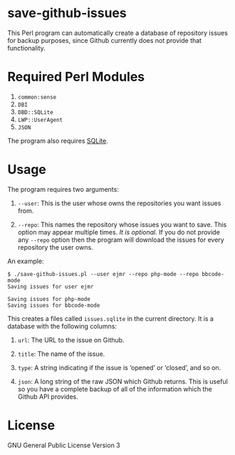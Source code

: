 # save-github-issues

This Perl program can automatically create a database of repository
issues for backup purposes, since Github currently does not provide
that functionality.



# Required Perl Modules

1. `common:sense`
2. `DBI`
3. `DBD::SQLite`
4. `LWP::UserAgent`
5. `JSON`

The program also requires [SQLite](http://sqlite.org).



# Usage

The program requires two arguments:

1. `--user`: This is the user whose owns the repositories you want
issues from.

2. `--repo`: This names the repository whose issues you want to save.
This option may appear multiple times.  *It is optional.*  If you do
not provide any `--repo` option then the program will download the
issues for every repository the user owns.

An example:

    $ ./save-github-issues.pl --user ejmr --repo php-mode --repo bbcode-mode
    Saving issues for user ejmr

    Saving issues for php-mode
    Saving issues for bbcode-mode

This creates a files called `issues.sqlite` in the current directory.
It is a database with the following columns:

1. `url`: The URL to the issue on Github.

2. `title`: The name of the issue.

3. `type`: A string indicating if the issue is ‘opened’ or ‘closed’,
and so on.

4. `json`: A long string of the raw JSON which Github returns.  This
is useful so you have a complete backup of all of the information
which the Github API provides.



# License

GNU General Public License Version 3
